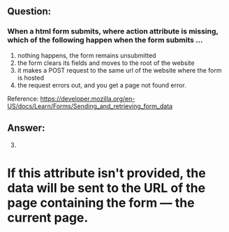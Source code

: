 ## Question: 
### When a html form submits, where action attribute is missing, which of the following happen when the form submits ...

1. nothing happens, the form remains unsubmitted
2. the form clears its fields and moves to the root of the website
3. it makes a POST request to the same url of the website where the form is hosted
4. the request errors out, and you get a page not found error.

Reference: https://developer.mozilla.org/en-US/docs/Learn/Forms/Sending_and_retrieving_form_data

## Answer: 
3.
# If this attribute isn't provided, the data will be sent to the URL of the page containing the form — the current page.

<!-- Correct -->